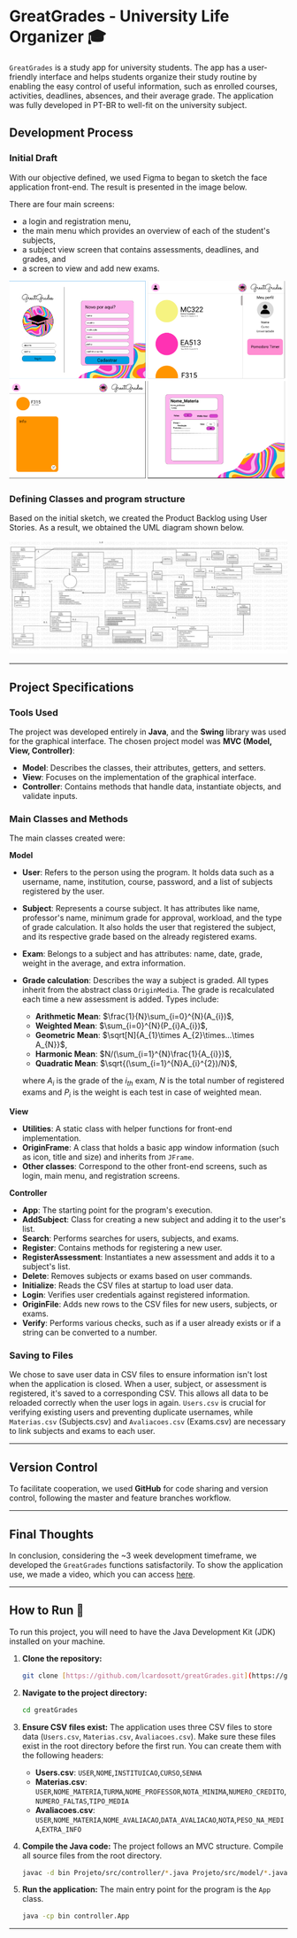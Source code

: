 # GreatGrades - University Life Organizer 🎓

`GreatGrades` is a study app for university students. The app has a user-friendly interface and helps students organize their study routine by enabling the easy control of useful information, such as enrolled courses, activities, deadlines, absences, and their average grade. The application was fully developed in PT-BR to well-fit on the university subject.

## Development Process

### Initial Draft

With our objective defined, we used Figma to began to sketch the face application front-end. The result is presented in the image below.

There are four main screens:
 - a login and registration menu,
 - the main menu which provides an overview of each of the student's subjects,
 - a subject view screen that contains assessments, deadlines, and grades, and
 - a screen to view and add new exams.

![Figure 1: Figma front-end design.](imagens/greatGrades_frontend_figma.png)


### Defining Classes and program structure

Based on the initial sketch, we created the Product Backlog using User Stories. As a result, we obtained the UML diagram shown below.

![Figure 2: UML diagram.](imagens/uml_diagram.jpg)

---

## Project Specifications

### Tools Used

The project was developed entirely in **Java**, and the **Swing** library was used for the graphical interface. The chosen project model was **MVC (Model, View, Controller)**:

- **Model**: Describes the classes, their attributes, getters, and setters.
- **View**: Focuses on the implementation of the graphical interface.
- **Controller**: Contains methods that handle data, instantiate objects, and validate inputs.

### Main Classes and Methods

The main classes created were:

**Model**
- **User**: Refers to the person using the program. It holds data such as a username, name, institution, course, password, and a list of subjects registered by the user.
- **Subject**: Represents a course subject. It has attributes like name, professor's name, minimum grade for approval, workload, and the type of grade calculation. It also holds the user that registered the subject, and its respective grade based on the already registered exams.
- **Exam**: Belongs to a subject and has attributes: name, date, grade, weight in the average, and extra information.
- **Grade calculation**: Describes the way a subject is graded. All types inherit from the abstract class `OriginMedia`. The grade is recalculated each time a new assessment is added. Types include:
    * **Arithmetic Mean**: $\frac{1}{N}\sum_{i=0}^{N}(A_{i})$,
    * **Weighted Mean**: $\sum_{i=0}^{N}(P_{i}A_{i})$,
    * **Geometric Mean**: $\sqrt[N]{A_{1}\times A_{2}\times...\times A_{N}}$,
    * **Harmonic Mean**: $N/(\sum_{i=1}^{N}\frac{1}{A_{i}})$,
    * **Quadratic Mean**: $\sqrt{(\sum_{i=1}^{N}A_{i}^{2})/N}$,

    where $A_i$ is the grade of the $i_{th}$ exam, $N$ is the total number of registered exams and $P_i$ is the weight is each test in case of weighted mean.

**View**
* **Utilities**: A static class with helper functions for front-end implementation.
* **OriginFrame**: A class that holds a basic app window information (such as icon, title and size) and inherits from `JFrame`.
* **Other classes**: Correspond to the other front-end screens, such as login, main menu, and registration screens.

**Controller**
* **App**: The starting point for the program's execution.
* **AddSubject**: Class for creating a new subject and adding it to the user's list.
* **Search**: Performs searches for users, subjects, and exams.
* **Register**: Contains methods for registering a new user.
* **RegisterAssessment**: Instantiates a new assessment and adds it to a subject's list.
* **Delete**: Removes subjects or exams based on user commands.
* **Initialize**: Reads the CSV files at startup to load user data.
* **Login**: Verifies user credentials against registered information.
* **OriginFile**: Adds new rows to the CSV files for new users, subjects, or exams.
* **Verify**: Performs various checks, such as if a user already exists or if a string can be converted to a number.

### Saving to Files

We chose to save user data in CSV files to ensure information isn't lost when the application is closed. When a user, subject, or assessment is registered, it's saved to a corresponding CSV. This allows all data to be reloaded correctly when the user logs in again. `Users.csv` is crucial for verifying existing users and preventing duplicate usernames, while `Materias.csv` (Subjects.csv) and `Avaliacoes.csv` (Exams.csv) are necessary to link subjects and exams to each user.


---

## Version Control

To facilitate cooperation, we used **GitHub** for code sharing and version control, following the master and feature branches workflow.


---

## Final Thoughts

In conclusion, considering the ~3 week development timeframe, we developed the `GreatGrades` functions satisfactorily. To show the application use, we made a video, which you can access [here](https://www.youtube.com/watch?v=jm5M1_n8ygs).

---

## How to Run 🚀

To run this project, you will need to have the Java Development Kit (JDK) installed on your machine.

1.  **Clone the repository:**
    ```bash
    git clone [https://github.com/lcardosott/greatGrades.git](https://github.com/lcardosott/greatGrades.git)
    ```

2.  **Navigate to the project directory:**
    ```bash
    cd greatGrades
    ```

3.  **Ensure CSV files exist:** The application uses three CSV files to store data (`Users.csv`, `Materias.csv`, `Avaliacoes.csv`). Make sure these files exist in the root directory before the first run. You can create them with the following headers:
    * **Users.csv**: `USER`,`NOME`,`INSTITUICAO`,`CURSO`,`SENHA`
    * **Materias.csv**: `USER`,`NOME_MATERIA`,`TURMA`,`NOME_PROFESSOR`,`NOTA_MINIMA`,`NUMERO_CREDITO`,`NUMERO_FALTAS`,`TIPO_MEDIA` 
    * **Avaliacoes.csv**: `USER`,`NOME_MATERIA`,`NOME_AVALIACAO`,`DATA_AVALIACAO`,`NOTA`,`PESO_NA_MEDIA`,`EXTRA_INFO`

4.  **Compile the Java code:** The project follows an MVC structure. Compile all source files from the root directory.
    ```bash
    javac -d bin Projeto/src/controller/*.java Projeto/src/model/*.java Projeto/src/model/CalcMedias/*.java Projeto/src/view/addMateria/*.java Projeto/src/view/baseClasses/*.java Projeto/src/view/cadastroAvaliacao/*.java Projeto/src/view/firstPage/*.java Projeto/src/view/menuprincipal/*.java Projeto/src/view/verMateria/*.java
    ```

5.  **Run the application:** The main entry point for the program is the `App` class.
    ```bash
    java -cp bin controller.App
    ```

---
